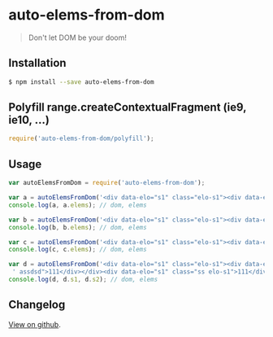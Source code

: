 # auto-elems-from-dom

> Don't let DOM be your doom!

## Installation

```bash
$ npm install --save auto-elems-from-dom
```

## Polyfill range.createContextualFragment (ie9, ie10, ...)

```javascript
require('auto-elems-from-dom/polyfill');
```

## Usage

```javascript
var autoElemsFromDom = require('auto-elems-from-dom');

var a = autoElemsFromDom('<div data-elo="s1" class="elo-s1"><div data-elo="s2" class="dssd elo-s2 assdsd">111</div></div><div data-elo="s1" class="ss elo-s1">111</div>', 'attr', 'data-elo');
console.log(a, a.elems); // dom, elems

var b = autoElemsFromDom('<div data-elo="s1" class="elo-s1"><div data-elo="s2" class="dssd elo-s2 assdsd">111</div></div><div data-elo="s1" class="ss elo-s1">111</div>', 'data', 'elo');
console.log(b, b.elems); // dom, elems

var c = autoElemsFromDom('<div data-elo="s1" class="elo-s1"><div data-elo="s2" class="dssd elo-s2 assdsd">111</div></div><div data-elo="s1" class="ss elo-s1">111</div>', 'class', 'elo');
console.log(c, c.elems); // dom, elems

var d = autoElemsFromDom('<div data-elo="s1" class="elo-s1"><div data-elo="s2" class="dssd elo-s2' +
 ' assdsd">111</div></div><div data-elo="s1" class="ss elo-s1">111</div>', 'class', 'elo', true);
console.log(d, d.s1, d.s2); // dom, elems
```
## Changelog

[View on github](https://github.com/tomek-f/auto-elems-from-dom/blob/master/changelog.md).
